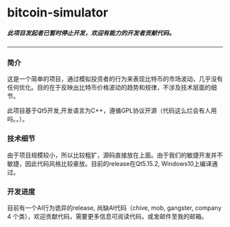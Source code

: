 # bitcoin-simulator

##### 此项目发起者已暂时停止开发，欢迎有能力的开发者贡献代码。
------------

### 简介
这是一个简单的项目，通过模拟投资者的行为来表现比特币的市场波动，几乎没有任何优化。目的在于反映出比特币价格波动的趋势和规律，不涉及技术层面的细节。

此项目基于Qt5开发,开发语言为C++，遵循GPL协议开源（代码这么烂会有人用吗。。）。
### 技术细节
由于项目规模较小，所以比较粗犷，源码直接放在上面。由于我们的敏捷开发并不敏捷，因此代码风格比较豪放。目前的release在Qt5.15.2, Windows10上编译通过。

### 开发进度
目前有一个AI行为诡异的release, 尚缺AI代码（chive, mob, gangster, company 4 个类），欢迎贡献代码，需要更多信息可阅读代码，或发邮件至我的邮箱。

